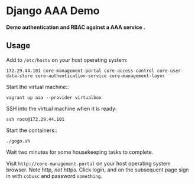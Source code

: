 Django AAA Demo
===============
**Demo authentication and RBAC against a AAA service .**

Usage
-----

Add to `/etc/hosts` on your host operating system:

    172.29.44.101 core-management-portal core-access-control core-user-data-store core-authentication-service core-management-layer

Start the virtual machine::

    vagrant up aaa --provider virtualbox

SSH into the virtual machine when it is ready:

    ssh root@172.29.44.101

Start the containers::

    ./gogo.sh

Wait two minutes for some housekeeping tasks to complete.

Visit `http://core-management-portal` on your host operating system browser. Note http, *not* https. Click login,
and on the subsequent page sign in with `cobusc` and password `something`.
